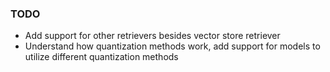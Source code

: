 <h3> TODO </h3>
<ul>
  <li> Add support for other retrievers besides vector store retriever </li>
  <li> Understand how quantization methods work, add support for models to utilize different quantization methods </li>
</ul>
